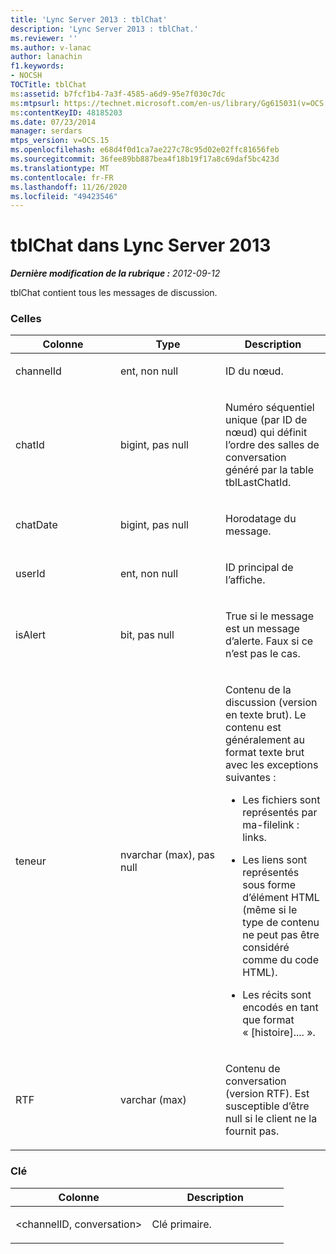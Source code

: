 ```yaml
---
title: 'Lync Server 2013 : tblChat'
description: 'Lync Server 2013 : tblChat.'
ms.reviewer: ''
ms.author: v-lanac
author: lanachin
f1.keywords:
- NOCSH
TOCTitle: tblChat
ms:assetid: b7fcf1b4-7a3f-4585-a6d9-95e7f030c7dc
ms:mtpsurl: https://technet.microsoft.com/en-us/library/Gg615031(v=OCS.15)
ms:contentKeyID: 48185203
ms.date: 07/23/2014
manager: serdars
mtps_version: v=OCS.15
ms.openlocfilehash: e68d4f0d1ca7ae227c78c95d02e02ffc81656feb
ms.sourcegitcommit: 36fee89bb887bea4f18b19f17a8c69daf5bc423d
ms.translationtype: MT
ms.contentlocale: fr-FR
ms.lasthandoff: 11/26/2020
ms.locfileid: "49423546"
---
```

# <a name="tblchat-in-lync-server-2013"></a>tblChat dans Lync Server 2013

<div data-xmlns="http://www.w3.org/1999/xhtml">

<div class="topic" data-xmlns="http://www.w3.org/1999/xhtml" data-msxsl="urn:schemas-microsoft-com:xslt" data-cs="https://msdn.microsoft.com/">

<div data-asp="https://msdn2.microsoft.com/asp">



</div>

<div id="mainSection">

<div id="mainBody">

<span> </span>

_**Dernière modification de la rubrique :** 2012-09-12_

tblChat contient tous les messages de discussion.

### <a name="columns"></a>Celles

<table>
<colgroup>
<col style="width: 33%" />
<col style="width: 33%" />
<col style="width: 33%" />
</colgroup>
<thead>
<tr class="header">
<th>Colonne</th>
<th>Type</th>
<th>Description</th>
</tr>
</thead>
<tbody>
<tr class="odd">
<td><p>channelId</p></td>
<td><p>ent, non null</p></td>
<td><p>ID du nœud.</p></td>
</tr>
<tr class="even">
<td><p>chatId</p></td>
<td><p>bigint, pas null</p></td>
<td><p>Numéro séquentiel unique (par ID de nœud) qui définit l’ordre des salles de conversation généré par la table tblLastChatId.</p></td>
</tr>
<tr class="odd">
<td><p>chatDate</p></td>
<td><p>bigint, pas null</p></td>
<td><p>Horodatage du message.</p></td>
</tr>
<tr class="even">
<td><p>userId</p></td>
<td><p>ent, non null</p></td>
<td><p>ID principal de l’affiche.</p></td>
</tr>
<tr class="odd">
<td><p>isAlert</p></td>
<td><p>bit, pas null</p></td>
<td><p>True si le message est un message d’alerte. Faux si ce n’est pas le cas.</p></td>
</tr>
<tr class="even">
<td><p>teneur</p></td>
<td><p>nvarchar (max), pas null</p></td>
<td><p>Contenu de la discussion (version en texte brut). Le contenu est généralement au format texte brut avec les exceptions suivantes :</p>
<ul>
<li><p>Les fichiers sont représentés par ma-filelink : links.</p></li>
<li><p>Les liens sont représentés sous forme d’élément HTML (même si le type de contenu ne peut pas être considéré comme du code HTML).</p></li>
<li><p>Les récits sont encodés en tant que format « [histoire].... ».</p></li>
</ul></td>
</tr>
<tr class="odd">
<td><p>RTF</p></td>
<td><p>varchar (max)</p></td>
<td><p>Contenu de conversation (version RTF). Est susceptible d’être null si le client ne la fournit pas.</p></td>
</tr>
</tbody>
</table>


### <a name="key"></a>Clé

<table>
<colgroup>
<col style="width: 50%" />
<col style="width: 50%" />
</colgroup>
<thead>
<tr class="header">
<th>Colonne</th>
<th>Description</th>
</tr>
</thead>
<tbody>
<tr class="odd">
<td><p>&lt;channelID, conversation&gt;</p></td>
<td><p>Clé primaire.</p></td>
</tr>
</tbody>
</table>


</div>

<span> </span>

</div>

</div>

</div>

